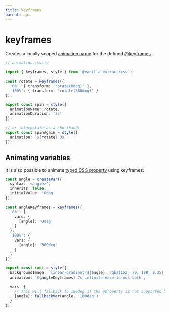 ```yaml
---
title: keyframes
parent: api
---
```


# keyframes

Creates a locally scoped [animation name](https://developer.mozilla.org/en-US/docs/Web/CSS/animation-name) for the defined [@keyframes](https://developer.mozilla.org/en-US/docs/Web/CSS/@keyframes).

```ts compiled
// animation.css.ts

import { keyframes, style } from '@vanilla-extract/css';

const rotate = keyframes({
  '0%': { transform: 'rotate(0deg)' },
  '100%': { transform: 'rotate(360deg)' }
});

export const spin = style({
  animationName: rotate,
  animationDuration: '3s'
});

// or interpolate as a shorthand:
export const spinAgain = style({
  animation: `${rotate} 3s`
});
```

## Animating variables

It is also possible to animate [typed CSS property](/documentation/api/create-var#css-property) using keyframes:

```ts compiled
const angle = createVar({
  syntax: '<angle>',
  inherits: false,
  initialValue: '0deg'
});

const angleKeyframes = keyframes({
  '0%': {
    vars: {
      [angle]: '0deg'
    }
  },
  '100%': {
    vars: {
      [angle]: '360deg'
    }
  }
});

export const root = style({
  backgroundImage: `linear-gradient(${angle}, rgba(153, 70, 198, 0.35) 0%, rgba(28, 56, 240, 0.46) 100%)`,
  animation: `${angleKeyframes} 7s infinite ease-in-out both`,

  vars: {
    // This will fallback to 180deg if the @property is not supported by the browser
    [angle]: fallbackVar(angle, '180deg')
  }
});
```
